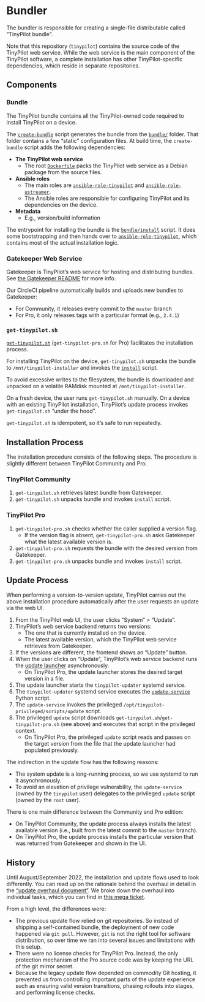 # Bundler

The bundler is responsible for creating a single-file distributable called “TinyPilot bundle”.

Note that this repository (`tinypilot`) contains the source code of the TinyPilot web service. While the web service is the main component of the TinyPilot software, a complete installation has other TinyPilot-specific dependencies, which reside in separate repositories.

## Components

### Bundle

The TinyPilot bundle contains all the TinyPilot-owned code required to install TinyPilot on a device.

The [`create-bundle`](create-bundle) script generates the bundle from the [`bundle/`](bundle) folder. That folder contains a few “static” configuration files. At build time, the `create-bundle` script adds the following dependencies:

- **The TinyPilot web service**
  - The root [`Dockerfile`](../Dockerfile) packs the TinyPilot web service as a Debian package from the source files.
- **Ansible roles**
  - The main roles are [`ansible-role-tinypilot`](../ansible-role) and [`ansible-role-ustreamer`](../ansible-role-ustreamer).
  - The Ansible roles are responsible for configuring TinyPilot and its dependencies on the device.
- **Metadata**
  - E.g., version/build information

The entrypoint for installing the bundle is the [`bundle/install`](bundle/install) script. It does some bootstrapping and then hands over to [`ansible-role-tinypilot`](../ansible-role), which contains most of the actual installation logic.

### Gatekeeper Web Service

Gatekeeper is TinyPilot’s web service for hosting and distributing bundles. See [the Gatekeeper README](https://github.com/tiny-pilot/gatekeeper) for more info.

Our CircleCI pipeline automatically builds and uploads new bundles to Gatekeeper:

- For Community, it releases every commit to the `master` branch
- For Pro, it only releases tags with a particular format (e.g., `2.4.1`)

### `get-tinypilot.sh`

[`get-tinypilot.sh`](../get-tinypilot.sh) (`get-tinypilot-pro.sh` for Pro) facilitates the installation process.

For installing TinyPilot on the device, `get-tinypilot.sh` unpacks the bundle to `/mnt/tinypilot-installer` and invokes the [`install`](bundle/install) script.

To avoid excessive writes to the filesystem, the bundle is downloaded and unpacked on a volatile RAMdisk mounted at `/mnt/tinypilot-installer`.

On a fresh device, the user runs `get-tinypilot.sh` manually. On a device with an existing TinyPilot installation, TinyPilot’s update process invokes `get-tinypilot.sh` “under the hood”.

`get-tinypilot.sh` is idempotent, so it’s safe to run repeatedly.

## Installation Process

The installation procedure consists of the following steps. The procedure is slightly different between TinyPilot Community and Pro.

### TinyPilot Community

1. `get-tinypilot.sh` retrieves latest bundle from Gatekeeper.
2. `get-tinypilot.sh` unpacks bundle and invokes `install` script.

### TinyPilot Pro

1. `get-tinypilot-pro.sh` checks whether the caller supplied a version flag.
   - If the version flag is absent, `get-tinypilot-pro.sh` asks Gatekeeper what the latest available version is.
1. `get-tinypilot-pro.sh` requests the bundle with the desired version from Gatekeeper.
1. `get-tinypilot-pro.sh` unpacks bundle and invokes `install` script.

## Update Process

When performing a version-to-version update, TinyPilot carries out the above installation procedure automatically after the user requests an update via the web UI.

1. From the TinyPilot web UI, the user clicks “System” > “Update”.
1. TinyPilot’s web service backend returns two versions:
   - The one that is currently installed on the device.
   - The latest available version, which the TinyPilot web service retrieves from Gatekeeper.
1. If the versions are different, the frontend shows an “Update” button.
1. When the user clicks on “Update”, TinyPilot’s web service backend runs the [update launcher](../app/update/launcher.py) asynchronously.
   - On TinyPilot Pro, the update launcher stores the desired target version in a file.
1. The update launcher starts the `tinypilot-updater` systemd service.
1. The `tinypilot-updater` systemd service executes the [`update-service`](../scripts/update-service) Python script.
1. The `update-service` invokes the privileged `/opt/tinypilot-privileged/scripts/update` script.
1. The privileged `update` script downloads `get-tinypilot.sh`/`get-tinypilot-pro.sh` (see above) and executes that script in the privileged context.
   - On TinyPilot Pro, the privileged `update` script reads and passes on the target version from the file that the update launcher had populated previously.

The indirection in the update flow has the following reasons:

- The system update is a long-running process, so we use systemd to run it asynchronously.
- To avoid an elevation of privilege vulnerability, the `update-service` (owned by the `tinypilot` user) delegates to the privileged `update` script (owned by the `root` user).

There is one main difference between the Community and Pro edition:

- On TinyPilot Community, the update process always installs the latest available version (i.e., built from the latest commit to the `master` branch).
- On TinyPilot Pro, the update process installs the particular version that was returned from Gatekeeper and shown in the UI.

## History

Until August/September 2022, the installation and update flows used to look differently. You can read up on the rationale behind the overhaul in detail in the [“update overhaul document”](https://github.com/tiny-pilot/tinypilot-pro/blob/experimental/update-overhaul/UPDATE-WORKFLOW.md). We broke down the overhaul into individual tasks, which you can find in [this mega ticket](https://github.com/tiny-pilot/tinypilot-pro/issues/445).

From a high level, the differences were:

- The previous update flow relied on git repositories. So instead of shipping a self-contained bundle, the deployment of new code happened via `git pull`. However, `git` is not the right tool for software distribution, so over time we ran into several issues and limitations with this setup.
- There were no license checks for TinyPilot Pro. Instead, the only protection mechanism of the Pro source code was by keeping the URL of the git mirror secret.
- Because the legacy update flow depended on commodity Git hosting, it prevented us from controlling important parts of the update experience such as ensuring valid version transitions, phasing rollouts into stages, and performing license checks.
